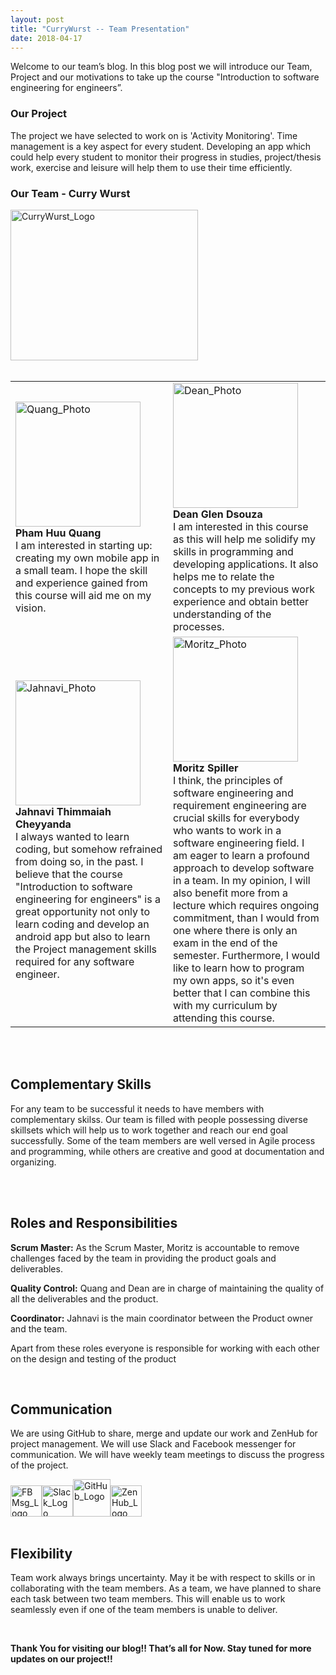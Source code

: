 ```yaml
---
layout: post
title: "CurryWurst -- Team Presentation"
date: 2018-04-17
---
```


<div>
<p>Welcome to our team’s blog. In this blog post we will introduce our Team, Project and our motivations to take up the course "Introduction to software engineering for engineers”.</p>
</div>
<div>
<h3>Our Project</h3>
<p>The project we have selected to work on is 'Activity Monitoring'. Time management is a key aspect for every student. Developing an app which could help every student to monitor their progress in studies, project/thesis work, exercise and leisure will help them to use their time efficiently. </p>
</div>
<div>
  <h3>Our Team - Curry Wurst</h3>
  <!--![CurryWurst_Logo]({{site.baseurl}}/images/cw_final.png "CurryWurst_Logo"){:height="30%" width="30%"}-->
  <img src="{{site.baseurl}}/images/cw_final.png" alt="CurryWurst_Logo" width="300" height="241">
</div>
<br>
<table style="width:100%">
  <tr>
    <td width="500" vertical-align="top"><img src="{{site.baseurl}}/images/Male.jpg" alt="Quang_Photo" width="200" height="200"><br><b>Pham Huu Quang</b><br><a>I am interested in starting up: creating my own mobile app in a small team. I hope the skill and experience gained from this course will aid me on my vision.</a></td>
    <td width="500" vertical-align="top"><img src="{{site.baseurl}}/images/Male.jpg" alt="Dean_Photo" width="200" height="200"><br><b>Dean Glen Dsouza</b><br><a>I am interested in this course as this will help me solidify my skills in programming and developing applications. It also helps me to relate the concepts to my previous work experience and obtain better understanding of the processes.</a></td>
  </tr>
  <tr>
    <td width="500" vertical-align="top"><img src="{{site.baseurl}}/images/Female.jpg" alt="Jahnavi_Photo" width="200" height="200"><br><b>Jahnavi Thimmaiah Cheyyanda</b><br><a>I always wanted to learn coding, but somehow refrained from doing so, in the past. I believe that the course "Introduction to software engineering for engineers" is a great opportunity not only to learn coding and develop an android app but also to learn the Project management skills required for any software engineer.</a></td>
    <td width="500" vertical-align="top"><img src="{{site.baseurl}}/images/Male.jpg" alt="Moritz_Photo" width="200" height="200"><br><b>Moritz Spiller</b><br><a>I think, the principles of software engineering and requirement engineering are crucial skills for everybody who wants to work in a software engineering field. I am eager to learn a profound approach to develop software in a team. In my opinion, I will also benefit more from a lecture which requires ongoing commitment, than I would from one where there is only an exam in the end of the semester. Furthermore, I would like to learn how to program my own apps, so it's even better that I can combine this with my curriculum by attending this course.</a></td>
  </tr>
</table>
<br>
<br>
<div>
  <h2>Complementary Skills</h2>
  <p>For any team to be successful it needs to have members with complementary skilss. Our team is filled with people possessing diverse skillsets which will help us to work together and reach our end goal successfully. Some of the team members are well versed in Agile process and programming, while others are creative and good at documentation and organizing.</p>
</div>
<br>
<br>
<div>
  <h2>Roles and Responsibilities</h2>
  <p><b>Scrum Master:</b> As the Scrum Master, Moritz is accountable to remove challenges faced by the team in providing the product goals and deliverables.</p>
  <p><b>Quality Control:</b> Quang and Dean are in charge of maintaining the quality of all the deliverables and the product.</p>
  <p><b>Coordinator:</b> Jahnavi is the main coordinator between the Product owner and the team.</p>
  <p>Apart from these roles everyone is responsible for working with each other on the design and testing of the product</p>
</div>
<br>
<div>
<h2>Communication</h2>
<p> We are using GitHub to share, merge and update our work and ZenHub for project management. We will use Slack and Facebook messenger for communication. We will have weekly team meetings to discuss the progress of the project. </p>
<span><img src="{{site.baseurl}}/images/Facebook_Messenger_Logo.png" alt="FBMsg_Logo" width="50" height="50"><img src="{{site.baseurl}}/images/Slack_Logo.png" alt="Slack_Logo" width="50" height="50"><img src="{{site.baseurl}}/images/GitHub_Logo.png" alt="GitHub_Logo" width="60" height="60"><img src="{{site.baseurl}}/images/ZenHub_Logo.png" alt="ZenHub_Logo" width="50" height="50"></span>
</div>
<br>
<div>
<h2>Flexibility</h2>
<p> Team work always brings uncertainty. May it be with respect to skills or in collaborating with the team members. As a team, we have planned to share each task between two team members. This will enable us to work seamlessly even if one of the team members is unable to deliver. </p>
</div>
<br>
<div>
<p><strong>Thank You for visiting our blog!! That’s all for Now. Stay tuned for more updates on our project!!</strong></p>
</div>
